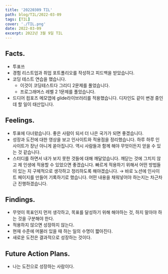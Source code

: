 ```yaml
---
title: '20220309 TIL'
path: blog/TIL/2022-03-09
tags: [TIL]
cover: './TIL.png'
date: 2022-03-09
excerpt: 2022년 3월 9일 TIL
---
```


## Facts.

- 투표쓰
- 경험 리스트업과 취업 포트폴리오를 작성하고 피드백을 받았습니다.
- 코딩 테스트 연습을 했습니다.
  - 이것이 코딩테스트다 그리디 2문제를 풀었습니다.
  - 프로그래머스 레벨 2 1문제를 풀었습니다.
- 드디어 컴포즈 메모앱에 glide라이브러리를 적용했습니다. 디자인도 같이 변경 중인데 할 일이 태산입니다.

## Feelings.

- 투표에 다녀왔습니다. 좋은 사람이 되서 더 나은 국가가 되면 좋겠습니다.
- 성장과 도전에 대한 영상을 보고 인사이트와 적용점을 정리했습니다. 하루 하루 인사이트가 장난 아니게 쏟아집니다. 역시 사람들과 함께 해야 무엇이든지 얻을 수 있는 것 같습니다.
- 스터디를 하면서 내가 보지 못한 것들에 대해 깨달았습니다. 깨닫는 것에 그치지 않고 제 인생에 적용할 수 있었으면 좋겠습니다. 빠르게 적용하기 위해서 어떤 방법들이 있는 지 구체적으로 생각하고 정리하도록 해야겠습니다. → 바로 노션에 인사이트 페이지를 만들어 기록하기로 했습니다. 어떤 내용을 채워넣어야 하는지는 차근차근 진행하겠습니다.

## Findings.

- 무엇이 목표인지 먼저 생각하고, 목표를 달성하기 위해 해야하는 것, 하지 말아야 하는 것을 구분해야 한다.
- 적용하지 않으면 성장하지 않는다.
- 현재 수준에 머물러 있을 때 하는 일의 수명이 짧아진다.
- 새로운 도전은 결과적으로 성장하는 것이다.

## Future Action Plans.

- 나는 도전으로 성장하는 사람이다.
